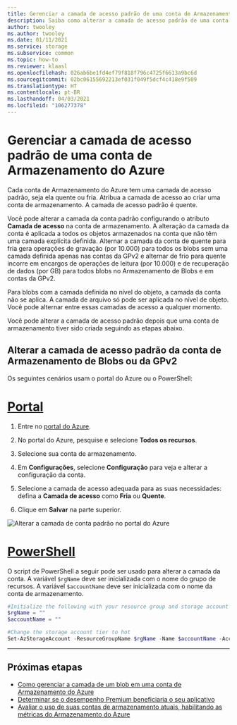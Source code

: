 ```yaml
---
title: Gerenciar a camada de acesso padrão de uma conta de Armazenamento do Azure
description: Saiba como alterar a camada de acesso padrão de uma conta de Armazenamento de Blobs ou da GPv2
author: twooley
ms.author: twooley
ms.date: 01/11/2021
ms.service: storage
ms.subservice: common
ms.topic: how-to
ms.reviewer: klaasl
ms.openlocfilehash: 026ab6be1fd4ef79f818f796c4725f6613a9bc6d
ms.sourcegitcommit: 02bc06155692213ef031f049f5dcf4c418e9f509
ms.translationtype: HT
ms.contentlocale: pt-BR
ms.lasthandoff: 04/03/2021
ms.locfileid: "106277378"
---
```

# <a name="manage-the-default-access-tier-of-an-azure-storage-account"></a>Gerenciar a camada de acesso padrão de uma conta de Armazenamento do Azure

Cada conta de Armazenamento do Azure tem uma camada de acesso padrão, seja ela quente ou fria. Atribua a camada de acesso ao criar uma conta de armazenamento. A camada de acesso padrão é quente.

Você pode alterar a camada da conta padrão configurando o atributo **Camada de acesso** na conta de armazenamento. A alteração da camada da conta é aplicada a todos os objetos armazenados na conta que não têm uma camada explícita definida. Alternar a camada da conta de quente para fria gera operações de gravação (por 10.000) para todos os blobs sem uma camada definida apenas nas contas da GPv2 e alternar de frio para quente incorre em encargos de operações de leitura (por 10.000) e de recuperação de dados (por GB) para todos blobs no Armazenamento de Blobs e em contas da GPv2.

Para blobs com a camada definida no nível do objeto, a camada da conta não se aplica. A camada de arquivo só pode ser aplicada no nível de objeto. Você pode alternar entre essas camadas de acesso a qualquer momento.

Você pode alterar a camada de acesso padrão depois que uma conta de armazenamento tiver sido criada seguindo as etapas abaixo.

## <a name="change-the-default-account-access-tier-of-a-gpv2-or-blob-storage-account"></a>Alterar a camada de acesso padrão da conta de Armazenamento de Blobs ou da GPv2

Os seguintes cenários usam o portal do Azure ou o PowerShell:

# <a name="portal"></a>[Portal](#tab/portal)

1. Entre no [portal do Azure](https://portal.azure.com).

1. No portal do Azure, pesquise e selecione **Todos os recursos**.

1. Selecione sua conta de armazenamento.

1. Em **Configurações**, selecione **Configuração** para veja e alterar a configuração da conta.

1. Selecione a camada de acesso adequada para as suas necessidades: defina a **Camada de acesso** como **Fria** ou **Quente**.

1. Clique em **Salvar** na parte superior.

![Alterar a camada de conta padrão no portal do Azure](media/manage-account-default-access-tier/account-tier.png)

# <a name="powershell"></a>[PowerShell](#tab/powershell)

O script de PowerShell a seguir pode ser usado para alterar a camada da conta. A variável `$rgName` deve ser inicializada com o nome do grupo de recursos. A variável `$accountName` deve ser inicializada com o nome da conta de armazenamento.

```powershell
#Initialize the following with your resource group and storage account names
$rgName = ""
$accountName = ""

#Change the storage account tier to hot
Set-AzStorageAccount -ResourceGroupName $rgName -Name $accountName -AccessTier Hot
```

---

## <a name="next-steps"></a>Próximas etapas

- [Como gerenciar a camada de um blob em uma conta de Armazenamento do Azure](../blobs/manage-access-tier.md)
- [Determinar se o desempenho Premium beneficiaria o seu aplicativo](../blobs/storage-blob-performance-tiers.md)
- [Avaliar o uso de suas contas de armazenamento atuais, habilitando as métricas do Armazenamento do Azure](../blobs/monitor-blob-storage.md)
